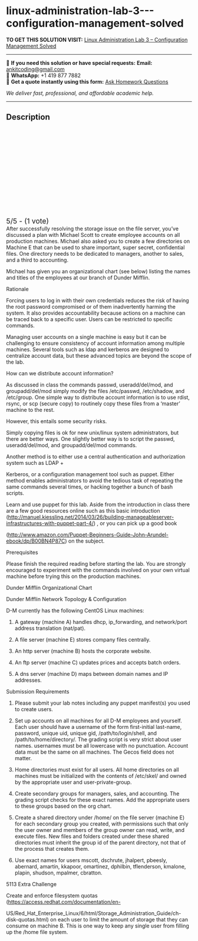 # linux-administration-lab-3---configuration-management-solved
**TO GET THIS SOLUTION VISIT:** [Linux Administration Lab 3 – Configuration Management Solved](https://www.ankitcodinghub.com/product/linux-administration-lab-3-configuration-management-solved/)


---

📩 **If you need this solution or have special requests:** **Email:** ankitcoding@gmail.com  
📱 **WhatsApp:** +1 419 877 7882  
📄 **Get a quote instantly using this form:** [Ask Homework Questions](https://www.ankitcodinghub.com/services/ask-homework-questions/)

*We deliver fast, professional, and affordable academic help.*

---

<h2>Description</h2>



<div class="kk-star-ratings kksr-auto kksr-align-center kksr-valign-top" data-payload="{&quot;align&quot;:&quot;center&quot;,&quot;id&quot;:&quot;119573&quot;,&quot;slug&quot;:&quot;default&quot;,&quot;valign&quot;:&quot;top&quot;,&quot;ignore&quot;:&quot;&quot;,&quot;reference&quot;:&quot;auto&quot;,&quot;class&quot;:&quot;&quot;,&quot;count&quot;:&quot;1&quot;,&quot;legendonly&quot;:&quot;&quot;,&quot;readonly&quot;:&quot;&quot;,&quot;score&quot;:&quot;5&quot;,&quot;starsonly&quot;:&quot;&quot;,&quot;best&quot;:&quot;5&quot;,&quot;gap&quot;:&quot;4&quot;,&quot;greet&quot;:&quot;Rate this product&quot;,&quot;legend&quot;:&quot;5\/5 - (1 vote)&quot;,&quot;size&quot;:&quot;24&quot;,&quot;title&quot;:&quot;Linux Administration  Lab 3 - Configuration Management Solved&quot;,&quot;width&quot;:&quot;138&quot;,&quot;_legend&quot;:&quot;{score}\/{best} - ({count} {votes})&quot;,&quot;font_factor&quot;:&quot;1.25&quot;}">

<div class="kksr-stars">

<div class="kksr-stars-inactive">
            <div class="kksr-star" data-star="1" style="padding-right: 4px">


<div class="kksr-icon" style="width: 24px; height: 24px;"></div>
        </div>
            <div class="kksr-star" data-star="2" style="padding-right: 4px">


<div class="kksr-icon" style="width: 24px; height: 24px;"></div>
        </div>
            <div class="kksr-star" data-star="3" style="padding-right: 4px">


<div class="kksr-icon" style="width: 24px; height: 24px;"></div>
        </div>
            <div class="kksr-star" data-star="4" style="padding-right: 4px">


<div class="kksr-icon" style="width: 24px; height: 24px;"></div>
        </div>
            <div class="kksr-star" data-star="5" style="padding-right: 4px">


<div class="kksr-icon" style="width: 24px; height: 24px;"></div>
        </div>
    </div>

<div class="kksr-stars-active" style="width: 138px;">
            <div class="kksr-star" style="padding-right: 4px">


<div class="kksr-icon" style="width: 24px; height: 24px;"></div>
        </div>
            <div class="kksr-star" style="padding-right: 4px">


<div class="kksr-icon" style="width: 24px; height: 24px;"></div>
        </div>
            <div class="kksr-star" style="padding-right: 4px">


<div class="kksr-icon" style="width: 24px; height: 24px;"></div>
        </div>
            <div class="kksr-star" style="padding-right: 4px">


<div class="kksr-icon" style="width: 24px; height: 24px;"></div>
        </div>
            <div class="kksr-star" style="padding-right: 4px">


<div class="kksr-icon" style="width: 24px; height: 24px;"></div>
        </div>
    </div>
</div>


<div class="kksr-legend" style="font-size: 19.2px;">
            5/5 - (1 vote)    </div>
    </div>
After successfully resolving the storage issue on the file server, you’ve discussed a plan with Michael Scott to create employee accounts on all production machines. Michael also asked you to create a few directories on Machine E that can be used to share important, super secret, confidential files. One directory needs to be dedicated to managers, another to sales, and a third to accounting.

Michael has given you an organizational chart (see below) listing the names and titles of the employees at our branch of Dunder Mifflin.

Rationale

Forcing users to log in with their own credentials reduces the risk of having the root password compromised or of them inadvertently harming the system. It also provides accountability because actions on a machine can be traced back to a specific user. Users can be restricted to specific commands.

Managing user accounts on a single machine is easy but it can be challenging to ensure consistency of account information among multiple machines. Several tools such as ldap and kerberos are designed to centralize account data, but these advanced topics are beyond the scope of the lab.

How can we distribute account information?

As discussed in class the commands passwd, useradd/del/mod, and groupadd/del/mod simply modify the files /etc/passwd, /etc/shadow, and /etc/group. One simple way to distribute account information is to use rdist, rsync, or scp (secure copy) to routinely copy these files from a ‘master’ machine to the rest.

However, this entails some security risks.

Simply copying files is ok for new unix/linux system administrators, but there are better ways. One slightly better way is to script the passwd, useradd/del/mod, and groupadd/del/mod commands.

Another method is to either use a central authentication and authorization system such as LDAP +

Kerberos, or a configuration management tool such as puppet. Either method enables administrators to avoid the tedious task of repeating the same commands several times, or hacking together a bunch of bash scripts.

Learn and use puppet for this lab. Aside from the introduction in class there are a few good resources online such as this basic introduction (http://manuel.kiessling.net/2014/03/26/building-manageableserver-infrastructures-with-puppet-part-4/) , or you can pick up a good book

(http://www.amazon.com/Puppet-Beginners-Guide-John-Arundel-ebook/dp/B00BN4P87C) on the subject.

Prerequisites

Please finish the required reading before starting the lab. You are strongly encouraged to experiment with the commands involved on your own virtual machine before trying this on the production machines.

Dunder Mifflin Organizational Chart

Dunder Mifflin Network Topology &amp; Configuration

D-M currently has the following CentOS Linux machines:

1. A gateway (machine A) handles dhcp, ip_forwarding, and network/port address translation (nat/pat).

2. A file server (machine E) stores company files centrally.

3. An http server (machine B) hosts the corporate website.

4. An ftp server (machine C) updates prices and accepts batch orders.

5. A dns server (machine D) maps between domain names and IP addresses.

Submission Requirements

1. Please submit your lab notes including any puppet manifest(s) you used to create users.

2. Set up accounts on all machines for all D-M employees and yourself. Each user should have a username of the form first-initial last-name, password, unique uid, unique gid, /path/to/login/shell, and /path/to/home/directory/. The grading script is very strict about user names. usernames must be all lowercase with no punctuation. Account data must be the same on all machines. The Gecos field does not matter.

3. Home directories must exist for all users. All home directories on all machines must be initialized with the contents of /etc/skel/ and owned by the appropriate user and user-private-group.

4. Create secondary groups for managers, sales, and accounting. The grading script checks for these exact names. Add the appropriate users to these groups based on the org chart.

5. Create a shared directory under /home/ on the file server (machine E) for each secondary group you created, with permissions such that only the user owner and members of the group owner can read, write, and execute files. New files and folders created under these shared directories must inherit the group id of the parent directory, not that of the process that creates them.

6. Use exact names for users mscott, dschrute, jhalpert, pbeesly, abernard, amartin, kkapoor, omartinez, dphilbin, tflenderson, kmalone, plapin, shudson, mpalmer, cbratton.

5113 Extra Challenge

Create and enforce filesystem quotas (https://access.redhat.com/documentation/en-

US/Red_Hat_Enterprise_Linux/6/html/Storage_Administration_Guide/ch-disk-quotas.html) on each user to limit the amount of storage that they can consume on machine B. This is one way to keep any single user from filling up the /home file system.
